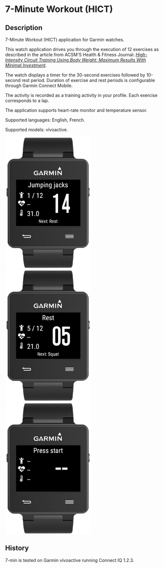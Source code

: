 # 7-Minute Workout (HICT) #

## Description ##

7-Minute Workout (HICT) application for Garmin watches.

This watch application drives you through the execution of 12 exercises as described in the article from ACSM'S Health & Fitness Journal:
_[High-Intensity Circuit Training Using Body Weight: Maximum Results With Minimal Investment](http://journals.lww.com/acsm-healthfitness/Fulltext/2013/05000/HIGH_INTENSITY_CIRCUIT_TRAINING_USING_BODY_WEIGHT_.5.aspx)_.

The watch displays a timer for the 30-second exercises followed by 10-second rest period. Duration of exercise and rest periods is configurable through Garmin Connect Mobile.

The activity is recorded as a training activity in your profile. Each exercise corresponds to a lap.

The application supports heart-rate monitor and temperature sensor.

Supported languages: English, French.

Supported models: vívoactive.

![Capture](dist/images/capture1.png)
![Capture](dist/images/capture2.png)
![Capture](dist/images/capture3.png)

## History ##

7-min is tested on Garmin vívoactive running Connect IQ 1.2.3.